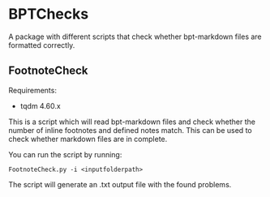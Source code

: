 # BPTChecks

A package with different scripts that check whether bpt-markdown files are formatted correctly.

## FootnoteCheck

Requirements:
- tqdm 4.60.x

This is a script which will read bpt-markdown files and check whether the number of inline footnotes and defined notes match. This can be used to check whether markdown files are in complete.

You can run the script by running:

    FootnoteCheck.py -i <inputfolderpath>

The script will generate an .txt output file with the found problems.
